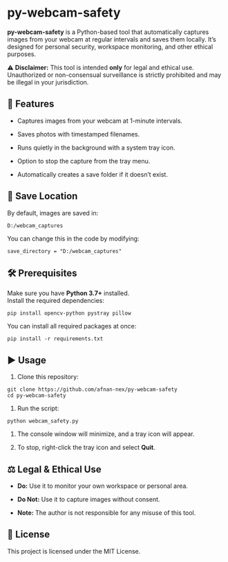 # **py-webcam-safety**

**py-webcam-safety** is a Python-based tool that automatically captures images from your webcam at regular intervals and saves them locally. It’s designed for personal security, workspace monitoring, and other ethical purposes.

⚠ **Disclaimer:** This tool is intended **only** for legal and ethical use. Unauthorized or non-consensual surveillance is strictly prohibited and may be illegal in your jurisdiction.

## **📖 Features**

*   Captures images from your webcam at 1-minute intervals.  
    
*   Saves photos with timestamped filenames.  
    
*   Runs quietly in the background with a system tray icon.  
    
*   Option to stop the capture from the tray menu.  
    
*   Automatically creates a save folder if it doesn’t exist.  
    

## **📂 Save Location**

By default, images are saved in:
```
D:/webcam_captures
```
You can change this in the code by modifying:
```
save_directory = "D:/webcam_captures"
```
## **🛠 Prerequisites**

Make sure you have **Python 3.7+** installed.  
Install the required dependencies:
```
pip install opencv-python pystray pillow
```

You can install all required packages at once:
```
pip install -r requirements.txt
```
## **▶ Usage**

1.  Clone this repository:  
```
git clone https://github.com/afnan-nex/py-webcam-safety
cd py-webcam-safety
```
1.  Run the script:
```
python webcam_safety.py
```
1.  The console window will minimize, and a tray icon will appear.  
    
2.  To stop, right-click the tray icon and select **Quit**.  
    

## **⚖ Legal & Ethical Use**

*   **Do:** Use it to monitor your own workspace or personal area.  
    
*   **Do Not:** Use it to capture images without consent.  
    
*   **Note:** The author is not responsible for any misuse of this tool.  
    

## **📜 License**

This project is licensed under the MIT License.
